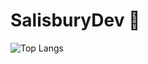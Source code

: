 # SalisburyDev 👋
![Top Langs](https://github-readme-stats.vercel.app/api/top-langs/?username=celiddev&layout=compact&title_color=61dafb&text_color=ffffff&icon_color=61dafb&bg_color=20232a&langs_count=8&layout=compact&border_color=61dafb&hide_border=true)
